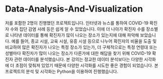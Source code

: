 # Data-Analysis-And-Visualization
저를 포함한 2명이 진행했던 프로젝트입니다. 인터넷과 뉴스를 통하여 COVID-19 확진자 수와 집단 감염 사례 등은 쉽게 알 수 있었습니다. 
이에 더 나아가 확진자 수를 장소별로 나타낸 데이터를 통해 확진자가 많이 나오는 장소가 있는지에 대해 파악해 보았습니다. 
예를 들어, 종교 시설, 교육 시설, 유흥 시설 등으로 나누어 확진자의 비율을 도출 및 비교하여 많은 확진자가 나오는 특정 장소가 있는가,
더 구체적으로는 특정 연령대 또는 성별마다 확진자가 많이 나오는 장소가 다른가에 대한 해답을 찾기 위해 COVID-19 확진자 관련 데이터를 분석했습니다. 
본 강의는 정교한 데이터 분석보다는 다양한 시각화에 더 초점이 맞춰져 있었기 때문에 다양한 시각화를 시도한 좋은 경험이 되었습니다. 
본 프로젝트의 분석 및 시각화는 Python을 이용하여 진행했습니다.
